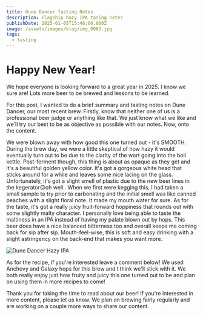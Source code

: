 ```yaml
---
title: Dune Dancer Tasting Notes
description: Flagship hazy IPA tasing notes
publishDate: 2025-01-05T15:46:00.000Z
image: /assets/images/blog/img_0983.jpg
tags:
  - tasting
---
```

# Happy New Year!

We hope everyone is looking forward to a great year in 2025. I know we sure are! Lots more beer to be brewed and lessons to be learned.

For this post, I wanted to do a brief summary and tasting notes on Dune Dancer, our most recent brew. Firstly, know that neither one of us is a professional beer judge or anything like that. We just know what we like and we'll try our best to be as objective as possible with our notes. Now, onto the content.

We were blown away with how good this one turned out - it's SMOOTH. During the brew day, we were a little skeptical of how hazy it would eventually turn out to be due to the clarity of the wort going into the boil kettle. Post-ferment though, this thing is about as opaque as they get and it's a beautiful golden yellow color. It's got a gorgeous white head that sticks around for a while and leaves some nice lacing on the glass. Unfortunately, it's got a slight smell of plastic due to the new beer lines in the kegerator😑oh well.. When we first were kegging this, I had taken a small sample to try prior to carbonating and the initial smell was like canned peaches with a slight floral note. It made my mouth water for sure. As for the taste, it's got a really juicy fruit-forward hoppiness that rounds out with some slightly malty character. I personally love being able to taste the maltiness in an IPA instead of having my palate blown out by hops. This beer does have a nice balanced bitterness too and overall keeps me coming back for sip after sip. Mouth-feel-wise, this is soft and easy drinking with a slight astringency on the back-end that makes you want more. 

![Dune Dancer Hazy IPA](/assets/images/blog/img_0986.jpg "Dune Dancer Hazy IPA")

As for the recipe, if you're interested leave a comment below! We used Anchovy and Galaxy hops for this brew and I think we'll stick with it. We both really enjoy just how fruity and juicy this one turned out to be and plan on using them in more recipes to come!

Thank you for taking the time to read about our beer! If you're interested in more content, please let us know. We plan on brewing fairly regularly and are working on a couple more ways to share our content.
